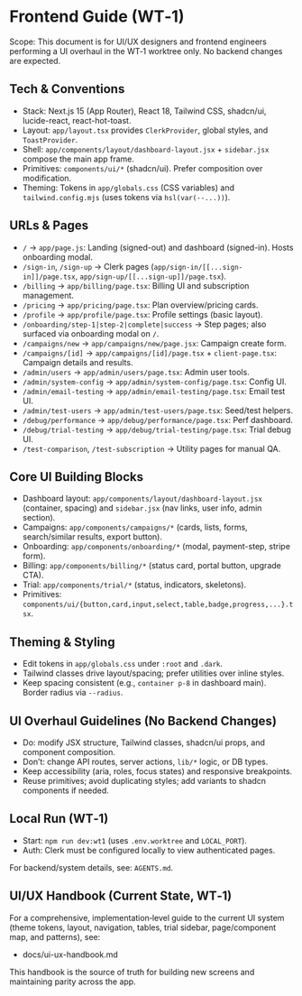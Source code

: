 # Frontend Guide (WT‑1)

Scope: This document is for UI/UX designers and frontend engineers performing a UI overhaul in the WT‑1 worktree only. No backend changes are expected.

## Tech & Conventions
- Stack: Next.js 15 (App Router), React 18, Tailwind CSS, shadcn/ui, lucide-react, react-hot-toast.
- Layout: `app/layout.tsx` provides `ClerkProvider`, global styles, and `ToastProvider`.
- Shell: `app/components/layout/dashboard-layout.jsx` + `sidebar.jsx` compose the main app frame.
- Primitives: `components/ui/*` (shadcn/ui). Prefer composition over modification.
- Theming: Tokens in `app/globals.css` (CSS variables) and `tailwind.config.mjs` (uses tokens via `hsl(var(--...))`).

## URLs & Pages
- `/` → `app/page.js`: Landing (signed-out) and dashboard (signed-in). Hosts onboarding modal.
- `/sign-in`, `/sign-up` → Clerk pages (`app/sign-in/[[...sign-in]]/page.tsx`, `app/sign-up/[[...sign-up]]/page.tsx`).
- `/billing` → `app/billing/page.tsx`: Billing UI and subscription management.
- `/pricing` → `app/pricing/page.tsx`: Plan overview/pricing cards.
- `/profile` → `app/profile/page.tsx`: Profile settings (basic layout).
- `/onboarding/step-1|step-2|complete|success` → Step pages; also surfaced via onboarding modal on `/`.
- `/campaigns/new` → `app/campaigns/new/page.jsx`: Campaign create form.
- `/campaigns/[id]` → `app/campaigns/[id]/page.tsx` + `client-page.tsx`: Campaign details and results.
- `/admin/users` → `app/admin/users/page.tsx`: Admin user tools.
- `/admin/system-config` → `app/admin/system-config/page.tsx`: Config UI.
- `/admin/email-testing` → `app/admin/email-testing/page.tsx`: Email test UI.
- `/admin/test-users` → `app/admin/test-users/page.tsx`: Seed/test helpers.
- `/debug/performance` → `app/debug/performance/page.tsx`: Perf dashboard.
- `/debug/trial-testing` → `app/debug/trial-testing/page.tsx`: Trial debug UI.
- `/test-comparison`, `/test-subscription` → Utility pages for manual QA.

## Core UI Building Blocks
- Dashboard layout: `app/components/layout/dashboard-layout.jsx` (container, spacing) and `sidebar.jsx` (nav links, user info, admin section).
- Campaigns: `app/components/campaigns/*` (cards, lists, forms, search/similar results, export button).
- Onboarding: `app/components/onboarding/*` (modal, payment-step, stripe form).
- Billing: `app/components/billing/*` (status card, portal button, upgrade CTA).
- Trial: `app/components/trial/*` (status, indicators, skeletons).
- Primitives: `components/ui/{button,card,input,select,table,badge,progress,...}.tsx`.

## Theming & Styling
- Edit tokens in `app/globals.css` under `:root` and `.dark`.
- Tailwind classes drive layout/spacing; prefer utilities over inline styles.
- Keep spacing consistent (e.g., `container p-8` in dashboard main). Border radius via `--radius`.

## UI Overhaul Guidelines (No Backend Changes)
- Do: modify JSX structure, Tailwind classes, shadcn/ui props, and component composition.
- Don’t: change API routes, server actions, `lib/*` logic, or DB types.
- Keep accessibility (aria, roles, focus states) and responsive breakpoints.
- Reuse primitives; avoid duplicating styles; add variants to shadcn components if needed.

## Local Run (WT‑1)
- Start: `npm run dev:wt1` (uses `.env.worktree` and `LOCAL_PORT`).
- Auth: Clerk must be configured locally to view authenticated pages.

For backend/system details, see: `AGENTS.md`.

## UI/UX Handbook (Current State, WT‑1)

For a comprehensive, implementation‑level guide to the current UI system (theme tokens, layout, navigation, tables, trial sidebar, page/component map, and patterns), see:

- docs/ui-ux-handbook.md

This handbook is the source of truth for building new screens and maintaining parity across the app.

